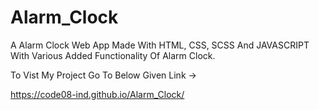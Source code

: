 # Alarm_Clock
A Alarm Clock Web App Made With HTML, CSS, SCSS And JAVASCRIPT With Various Added Functionality Of Alarm Clock.

To Vist My Project Go To Below Given Link ->

https://code08-ind.github.io/Alarm_Clock/
